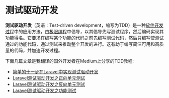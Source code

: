 # 测试驱动开发


**测试驱动开发**（英语：Test-driven development，缩写为TDD）是一种[软件开发过程](https://zh.wikipedia.org/wiki/%E8%BD%AF%E4%BB%B6%E5%BC%80%E5%8F%91%E8%BF%87%E7%A8%8B)中的应用方法，由[极限编程](https://zh.wikipedia.org/wiki/%E6%9E%81%E9%99%90%E7%BC%96%E7%A8%8B)中倡导，以其倡导先写测试程序，然后编码实现其功能得名。它要求在编写某个功能的代码之前先编写测试代码，然后只编写使测试通过的功能代码，通过测试来推动整个开发的进行。这有助于编写简洁可用和高质量的代码，并加速开发过程。

下面几篇文章是我翻译的国外开发者在Medium上分享的TDD教程:

- [简单的十一步在Laravel中实现测试驱动开发](https://segmentfault.com/a/1190000015653724)
- [Laravel测试驱动开发之正向单元测试](https://segmentfault.com/a/1190000015738971)
- [Laravel测试驱动开发之反向单元测试](https://segmentfault.com/a/1190000015777098)
- [Laravel测试驱动开发之功能测试](https://segmentfault.com/a/1190000015922734)
